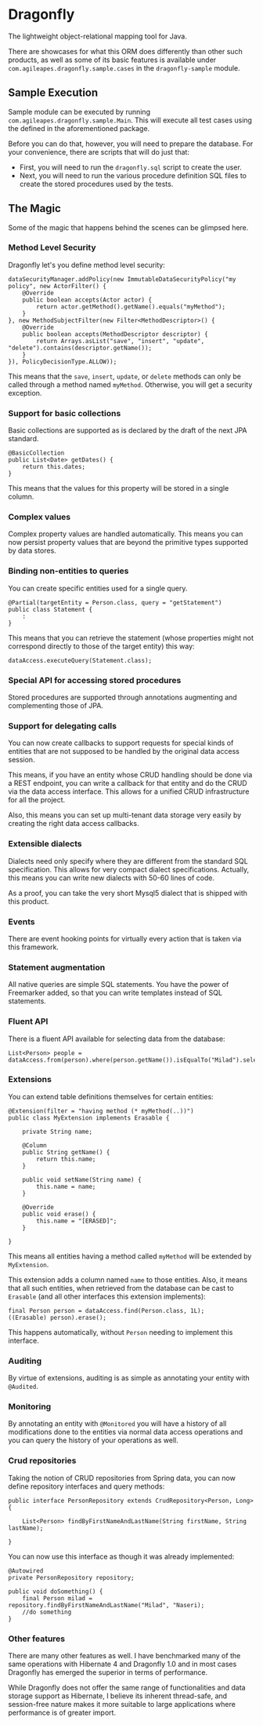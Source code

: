 Dragonfly
=========

The lightweight object-relational mapping tool for Java.

There are showcases for what this ORM does differently than other such products, as well as some of its
basic features is available under `com.agileapes.dragonfly.sample.cases` in the `dragonfly-sample` module.

Sample Execution
----------------

Sample module can be executed by running `com.agileapes.dragonfly.sample.Main`. This will execute all
test cases using the defined in the aforementioned package.

Before you can do that, however, you will need to prepare the database. For your convenience, there are
scripts that will do just that:

  * First, you will need to run the `dragonfly.sql` script to create the user.
  * Next, you will need to run the various procedure definition SQL files to create the stored procedures
  used by the tests.

The Magic
---------

Some of the magic that happens behind the scenes can be glimpsed here.

### Method Level Security

Dragonfly let's you define method level security:

    dataSecurityManager.addPolicy(new ImmutableDataSecurityPolicy("my policy", new ActorFilter() {
        @Override
        public boolean accepts(Actor actor) {
            return actor.getMethod().getName().equals("myMethod");
        }
    }, new MethodSubjectFilter(new Filter<MethodDescriptor>() {
        @Override
        public boolean accepts(MethodDescriptor descriptor) {
            return Arrays.asList("save", "insert", "update", "delete").contains(descriptor.getName());
        }
    }), PolicyDecisionType.ALLOW));

This means that the `save`, `insert`, `update`, or `delete` methods can only be called through a method
named `myMethod`. Otherwise, you will get a security exception.

### Support for basic collections

Basic collections are supported as is declared by the draft of the next JPA standard.

    @BasicCollection
    public List<Date> getDates() {
        return this.dates;
    }

This means that the values for this property will be stored in a single column.

### Complex values

Complex property values are handled automatically. This means you can now persist property values that are beyond the
primitive types supported by data stores.

### Binding non-entities to queries

You can create specific entities used for a single query.

    @Partial(targetEntity = Person.class, query = "getStatement")
    public class Statement {
        :
    }

This means that you can retrieve the statement (whose properties might not correspond directly to
those of the target entity) this way:

    dataAccess.executeQuery(Statement.class);

### Special API for accessing stored procedures

Stored procedures are supported through annotations augmenting and complementing those of JPA.

### Support for delegating calls

You can now create callbacks to support requests for special kinds of entities that are not supposed to be handled by
the original data access session.

This means, if you have an entity whose CRUD handling should be done via a REST endpoint, you can write a callback for that
entity and do the CRUD via the data access interface. This allows for a unified CRUD infrastructure for all the project.

Also, this means you can set up multi-tenant data storage very easily by creating the right data access callbacks.

### Extensible dialects

Dialects need only specify where they are different from the standard SQL specification. This allows for
very compact dialect specifications. Actually, this means you can write new dialects with 50-60 lines of
code.

As a proof, you can take the very short Mysql5 dialect that is shipped with this product.

### Events

There are event hooking points for virtually every action that is taken via this framework.

### Statement augmentation

All native queries are simple SQL statements. You have the power of Freemarker added, so that you can
write templates instead of SQL statements.

### Fluent API

There is a fluent API available for selecting data from the database:

    List<Person> people = dataAccess.from(person).where(person.getName()).isEqualTo("Milad").select();

### Extensions

You can extend table definitions themselves for certain entities:

    @Extension(filter = "having method (* myMethod(..))")
    public class MyExtension implements Erasable {

        private String name;

        @Column
        public String getName() {
            return this.name;
        }

        public void setName(String name) {
            this.name = name;
        }

        @Override
        public void erase() {
            this.name = "[ERASED]";
        }

    }

This means all entities having a method called `myMethod` will be extended by `MyExtension`.

This extension adds a column named `name` to those entities. Also, it means that all such entities,
when retrieved from the database can be cast to `Erasable` (and all other interfaces this extension
implements):

    final Person person = dataAccess.find(Person.class, 1L);
    ((Erasable) person).erase();

This happens automatically, without `Person` needing to implement this interface.

### Auditing

By virtue of extensions, auditing is as simple as annotating your entity with `@Audited`.

### Monitoring

By annotating an entity with `@Monitored` you will have a history of all modifications done to the
entities via normal data access operations and you can query the history of your operations as well.

### Crud repositories

Taking the notion of CRUD repositories from Spring data, you can now define repository interfaces and
query methods:

    public interface PersonRepository extends CrudRepository<Person, Long> {

        List<Person> findByFirstNameAndLastName(String firstName, String lastName);

    }

You can now use this interface as though it was already implemented:

    @Autowired
    private PersonRepository repository;

    public void doSomething() {
        final Person milad = repository.findByFirstNameAndLastName("Milad", "Naseri);
        //do something
    }

### Other features

There are many other features as well. I have benchmarked many of the same operations with Hibernate 4 and
Dragonfly 1.0 and in most cases Dragonfly has emerged the superior in terms of performance.

While Dragonfly does not offer the same range of functionalities and data storage support as Hibernate,
I believe its inherent thread-safe, and session-free nature makes it more suitable to large applications
where performance is of greater import.